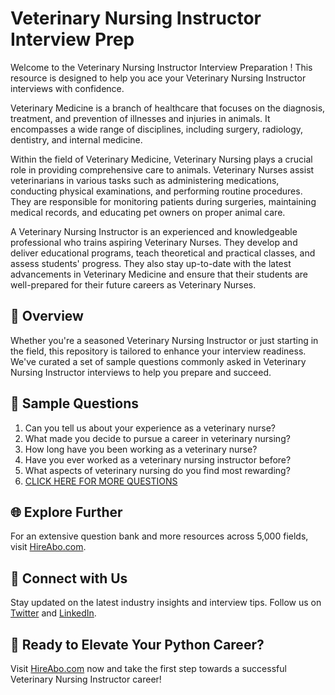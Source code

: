 # Veterinary Nursing Instructor Interview Prep

Welcome to the Veterinary Nursing Instructor Interview Preparation ! This resource is designed to help you ace your Veterinary Nursing Instructor interviews with confidence.

Veterinary Medicine is a branch of healthcare that focuses on the diagnosis, treatment, and prevention of illnesses and injuries in animals. It encompasses a wide range of disciplines, including surgery, radiology, dentistry, and internal medicine. 

Within the field of Veterinary Medicine, Veterinary Nursing plays a crucial role in providing comprehensive care to animals. Veterinary Nurses assist veterinarians in various tasks such as administering medications, conducting physical examinations, and performing routine procedures. They are responsible for monitoring patients during surgeries, maintaining medical records, and educating pet owners on proper animal care.

A Veterinary Nursing Instructor is an experienced and knowledgeable professional who trains aspiring Veterinary Nurses. They develop and deliver educational programs, teach theoretical and practical classes, and assess students' progress. They also stay up-to-date with the latest advancements in Veterinary Medicine and ensure that their students are well-prepared for their future careers as Veterinary Nurses.

## 🚀 Overview

Whether you're a seasoned Veterinary Nursing Instructor or just starting in the field, this repository is tailored to enhance your interview readiness. We've curated a set of sample questions commonly asked in Veterinary Nursing Instructor interviews to help you prepare and succeed.

## 📝 Sample Questions

1. Can you tell us about your experience as a veterinary nurse?
2. What made you decide to pursue a career in veterinary nursing?
3. How long have you been working as a veterinary nurse?
4. Have you ever worked as a veterinary nursing instructor before?
5. What aspects of veterinary nursing do you find most rewarding?
6. [CLICK HERE FOR MORE QUESTIONS](https://hireabo.com/job/24_1_44/Veterinary%20Nursing%20Instructor)

## 🌐 Explore Further

For an extensive question bank and more resources across 5,000 fields, visit [HireAbo.com](https://www.hireabo.com).

## 📱 Connect with Us

Stay updated on the latest industry insights and interview tips. Follow us on [Twitter](https://twitter.com/hireabo) and [LinkedIn](https://www.linkedin.com/in/hire-abo-3609972a8/).

## 🚀 Ready to Elevate Your Python Career?

Visit [HireAbo.com](https://www.hireabo.com) now and take the first step towards a successful Veterinary Nursing Instructor career!